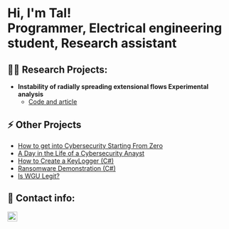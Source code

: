 <h1>Hi, I'm Tal! <br/>Programmer, </a>Electrical engineering student, </a>Research assistant </h1>

<h2>👨‍💻 Research Projects:</h2>

- <b>Instability of radially spreading extensional
flows Experimental analysis</b>
  - [Code and article](https://github.com/talkov/Experimental-analysis-Instability-of-radially-spreading-extensional-flows.git)

<h2>⚡ Other Projects</h2>

- [How to get into Cybersecurity Starting From Zero](https://www.youtube.com/watch?v=a83ASGn_V_s)
- [A Day in the Life of a Cybersecurity Anayst](https://www.youtube.com/watch?v=uHy3oM7NnoU)
- [How to Create a KeyLogger (C#)](https://www.youtube.com/watch?v=N-L9hklSlNk)
- [Ransomware Demonstration (C#)](https://www.youtube.com/watch?v=OfvdQeh79s0)
- [Is WGU Legit?](https://www.youtube.com/watch?v=E2MwRWxDBkA)

<h2> 🤳 Contact info:</h2>

[<img align="left" alt="talkozakov| LinkedIn" width="22px" src="https://cdn.jsdelivr.net/npm/simple-icons@v3/icons/linkedin.svg" />][linkedin]

[linkedin]: https://www.linkedin.com/in/tal-kozakov-541845265/
